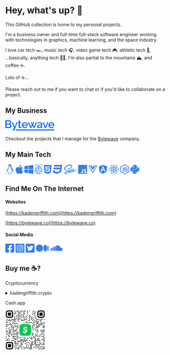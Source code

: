 # Hey, what's up? :metal:

This GitHub collection is home to my personal projects.

I'm a business owner and full-time full-stack software engineer working with 
technologies in graphics, machine learning, and the space industry.

I love car tech :racing_car:, music tech :headphones:, video game tech 
:video_game:, athletic tech :athletic_shoe:, ...basically, anything tech 
:technologist:. I'm also partial to the mountains :mountain_snow:, and coffee 
:coffee:.

Lots of :coffee:...

Please reach out to me if you want to chat or if you'd like to collaborate on a 
project.

## My Business

[<img src="./assets/img/bytewave.svg" alt="Bytewave" height="32" />](https://bytewave.co)

Checkout the projects that I manage for the [Bytewave](https://bytewave.co/) 
company.

## My Main Tech

<img src="./assets/img/linux-brands.svg" alt="Linux" height="32" /> <img src="./assets/img/apple-brands.svg" alt="Mac" height="32" /> <img src="./assets/img/windows-brands.svg" alt="Windows" height="32" /> <img src="./assets/img/raspberry-pi-brands.svg" alt="Windows" height="32" /> <img src="./assets/img/html5-brands.svg" alt="HTML" height="32" /> <img src="./assets/img/css3-brands.svg" alt="CSS" height="32" /> <img src="./assets/img/sass-brands.svg" alt="CSS" height="32" /> <img src="./assets/img/js-brands.svg" alt="TypeScript / JavaScript" height="32" /> <img src="./assets/img/vuejs-brands.svg" alt="Vue.js" height="32" /> <img src="./assets/img/angular-brands.svg" alt="Angular" height="32" /> <img src="./assets/img/react-brands.svg" alt="React" height="32" /> <img src="./assets/img/node-js-brands.svg" alt="TypeScript / JavaScript" height="32" /> <img src="./assets/img/python-brands.svg" alt="Python" height="32" />

## Find Me On The Internet

#### Websites

[https://kadengriffith.com](https://kadengriffith.com)

[https://bytewave.co](https://bytewave.co)

#### Social Media

[<img src="./assets/img/square-facebook-brands.svg" alt="My Facebook" height="32" />](https://www.facebook.com/griffith.kaden/) [<img src="./assets/img/square-instagram-brands.svg" alt="My Instagram" height="32" />](https://www.instagram.com/kadengriffith/)
[<img src="./assets/img/square-twitter-brands.svg" alt="My Twitter" height="32" />](https://twitter.com/griffith_kaden)
[<img src="./assets/img/medium-brands.svg" alt="My Medium" height="32" />](https://medium.com/@kadengriffith) [<img src="./assets/img/soundcloud-brands.svg" alt="My Soundcloud" height="32" />](https://soundcloud.com/kadengriffith)

## Buy me :coffee:?

Cryptocurrency

<details>
<summary>kadengriffith.crypto</summary>

- ETH (0xe44c6c121665be7d4d7b4ffca94c40b662ba4a5b)
- BTC (bc1qa04cw6q43gluxu32jzqp43j2hsz5nn8u38g7z4)
- LTC (ltc1qq30x5el808x8523d3tyt34rlgsfnwdjz08s8zr)
- XRP (rKpaL7iRdUhqiFAARhWWw2BVwt5LJGCUJM)
- ZIL (zil1qm4fs7lnnzpkqxs2rkcrw8tjlnk4qanfyz8t7h)
- USDC (0xe44c6c121665be7d4d7b4ffca94c40b662ba4a5b)
- MATIC ERC20 (0xe44c6c121665be7d4d7b4ffca94c40b662ba4a5b)
</details>

Cash.app

[<img src="./assets/img/$kadengriffith.png" alt="My Cash.app" height="125" />](https://cash.app/$kadengriffith)
